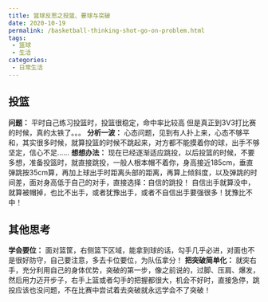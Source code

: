 ```yaml
---
title: 篮球反思之投篮、要球与突破
date: 2020-10-19
permalink: /basketball-thinking-shot-go-on-problem.html
tags:
 - 篮球
 - 生活 
categories:
 - 日常生活
---
```


## 投篮

**问题：** 平时自己练习投篮时，投篮很稳定，命中率比较高 但是真正到3V3打比赛的时候，真的太铁了。。。 **分析一波：**
心态问题，见到有人扑上来，心态不够平和，其实很多时候，就算投篮的时候不跳起来，对方都不能摸着你的球，出手不够坚定，信心不足…… **想想办法：**
现在已经逐渐适应跳投，以后投篮的时候，不要多想，准备投篮时，就直接跳投，一般人根本帽不着你，身高接近185cm，垂直弹跳按35cm算，再加上球出手时距离头部的距离，再算上倾斜度，以及弹跳的时间差，面对身高低于自己的对手，直接选择：自信的跳投！
自信出手就算没中，就算被帽掉，也比不出手，或者犹豫出手，或者不自信出手要强很多！犹豫比不中！

## 其他思考

**学会要位：** 面对篮筐，右侧篮下区域，能拿到球的话，勾手几乎必进，对面也不是很好防守，自己要注意，多去卡位要位，为队伍拿分！ **把突破简单化：**
就突右手，充分利用自己的身体优势，突破的第一步，像之前说的，过脚、压肩、爆发，然后用力迈开步子，右手上篮或者勾手的把握都很大，机会不好时，直接急停，跳投应该也没问题，不在比赛中尝试着去突破就永远学会不了突破！

